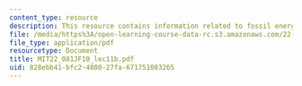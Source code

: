 ```yaml
---
content_type: resource
description: This resource contains information related to fossil energy II.
file: /media/https%3A/open-learning-course-data-rc.s3.amazonaws.com/22-081j-introduction-to-sustainable-energy-fall-2010/828ebb41bfc2480027fa671751083265_MIT22_081JF10_lec11b.pdf
file_type: application/pdf
resourcetype: Document
title: MIT22_081JF10_lec11b.pdf
uid: 828ebb41-bfc2-4800-27fa-671751083265
---
```

